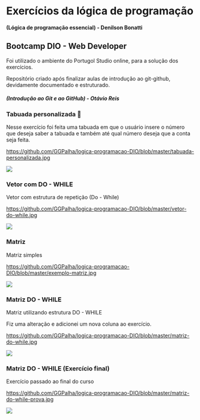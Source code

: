 # Exercícios da lógica de programação

**(Lógica de programação essencial) - Denilson Bonatti**

## Bootcamp DIO - Web Developer



Foi utilizado o ambiente do Portugol Studio online, para a solução dos exercícios.

Repositório criado após finalizar aulas de introdução ao git-github, devidamente documentado e estruturado.

##### (Introdução ao Git e ao GitHub) - Otávio Reis




### Tabuada personalizada 🧮

Nesse exercício foi feita uma tabuada em que o usuário insere o número que deseja saber a tabuada e também até qual número deseja que a conta seja feita.

https://github.com/GGPalha/logica-programacao-DIO/blob/master/tabuada-personalizada.jpg

![](C:\Workspace\logica-programacao-DIO\tabuada-personalizada.jpg)



### Vetor com DO - WHILE

Vetor com estrutura de repetição (Do - While)

https://github.com/GGPalha/logica-programacao-DIO/blob/master/vetor-do-while.jpg

![](C:\Workspace\logica-programacao-DIO\vetor-do-while.jpg)



### Matriz

Matriz simples

https://github.com/GGPalha/logica-programacao-DIO/blob/master/exemplo-matriz.jpg

![](C:\Workspace\logica-programacao-DIO\exemplo-matriz.jpg)



### Matriz DO - WHILE

Matriz utilizando estrutura DO - WHILE

Fiz uma alteração e adicionei um nova coluna ao exercício.

https://github.com/GGPalha/logica-programacao-DIO/blob/master/matriz-do-while.jpg

![](C:\Workspace\logica-programacao-DIO\matriz-do-while.jpg)



### Matriz DO - WHILE (Exercício final)

Exercício passado ao final do curso

https://github.com/GGPalha/logica-programacao-DIO/blob/master/matriz-do-while-prova.jpg

![](C:\Workspace\logica-programacao-DIO\matriz-do-while-prova.jpg)

